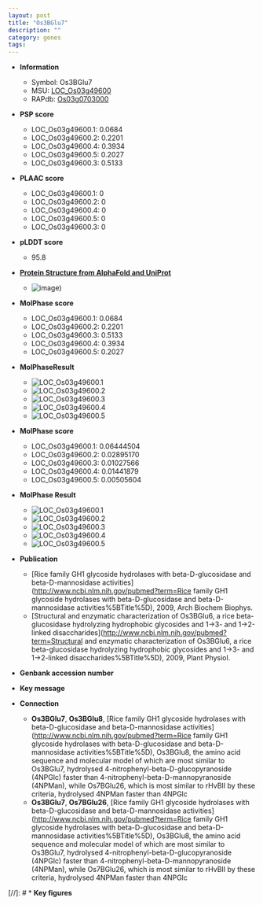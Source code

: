 ```yaml
---
layout: post
title: "Os3BGlu7"
description: ""
category: genes
tags: 
---
```


* **Information**  
    + Symbol: Os3BGlu7  
    + MSU: [LOC_Os03g49600](http://rice.plantbiology.msu.edu/cgi-bin/ORF_infopage.cgi?orf=LOC_Os03g49600)  
    + RAPdb: [Os03g0703000](http://rapdb.dna.affrc.go.jp/viewer/gbrowse_details/irgsp1?name=Os03g0703000)  

* **PSP score**  
    + LOC_Os03g49600.1: 0.0684 
    + LOC_Os03g49600.2: 0.2201 
    + LOC_Os03g49600.4: 0.3934 
    + LOC_Os03g49600.5: 0.2027 
    + LOC_Os03g49600.3: 0.5133 

* **PLAAC score**  
    + LOC_Os03g49600.1: 0 
    + LOC_Os03g49600.2: 0 
    + LOC_Os03g49600.4: 0 
    + LOC_Os03g49600.5: 0 
    + LOC_Os03g49600.3: 0 

* **pLDDT score**
    + 95.8

* **[Protein Structure from AlphaFold and UniProt](https://www.uniprot.org/uniprotkb/Q75I93/entry#structure)**
    + ![image](https://ricepsp.github.io/images/Q7/AF-Q75I93-F1.png))

* **MolPhase score**
    + LOC_Os03g49600.1: 0.0684
    + LOC_Os03g49600.2: 0.2201
    + LOC_Os03g49600.3: 0.5133
    + LOC_Os03g49600.4: 0.3934
    + LOC_Os03g49600.5: 0.2027

* **MolPhaseResult**
    + ![LOC_Os03g49600.1](https://ricepsp.github.io/pictures/LOC_Os03g/LOC_Os03g49600.1.png)
    + ![LOC_Os03g49600.2](https://ricepsp.github.io/pictures/LOC_Os03g/LOC_Os03g49600.2.png)
    + ![LOC_Os03g49600.3](https://ricepsp.github.io/pictures/LOC_Os03g/LOC_Os03g49600.3.png)
    + ![LOC_Os03g49600.4](https://ricepsp.github.io/pictures/LOC_Os03g/LOC_Os03g49600.4.png)
    + ![LOC_Os03g49600.5](https://ricepsp.github.io/pictures/LOC_Os03g/LOC_Os03g49600.5.png)

* **MolPhase score**
    + LOC_Os03g49600.1: 0.06444504
    + LOC_Os03g49600.2: 0.02895170
    + LOC_Os03g49600.3: 0.01027566
    + LOC_Os03g49600.4: 0.01441879
    + LOC_Os03g49600.5: 0.00505604

* **MolPhase Result**
    + ![LOC_Os03g49600.1](https://304243504.github.io/Pictures/LOC_Os03g/LOC_Os03g49600.1.png)
    + ![LOC_Os03g49600.2](https://304243504.github.io/Pictures/LOC_Os03g/LOC_Os03g49600.2.png)
    + ![LOC_Os03g49600.3](https://304243504.github.io/Pictures/LOC_Os03g/LOC_Os03g49600.3.png)
    + ![LOC_Os03g49600.4](https://304243504.github.io/Pictures/LOC_Os03g/LOC_Os03g49600.4.png)
    + ![LOC_Os03g49600.5](https://304243504.github.io/Pictures/LOC_Os03g/LOC_Os03g49600.5.png)

* **Publication**  
    + [Rice family GH1 glycoside hydrolases with beta-D-glucosidase and beta-D-mannosidase activities](http://www.ncbi.nlm.nih.gov/pubmed?term=Rice family GH1 glycoside hydrolases with beta-D-glucosidase and beta-D-mannosidase activities%5BTitle%5D), 2009, Arch Biochem Biophys.
    + [Structural and enzymatic characterization of Os3BGlu6, a rice beta-glucosidase hydrolyzing hydrophobic glycosides and 1->3- and 1->2-linked disaccharides](http://www.ncbi.nlm.nih.gov/pubmed?term=Structural and enzymatic characterization of Os3BGlu6, a rice beta-glucosidase hydrolyzing hydrophobic glycosides and 1->3- and 1->2-linked disaccharides%5BTitle%5D), 2009, Plant Physiol.

* **Genbank accession number**  

* **Key message**  

* **Connection**  
    + __Os3BGlu7__, __Os3BGlu8__, [Rice family GH1 glycoside hydrolases with beta-D-glucosidase and beta-D-mannosidase activities](http://www.ncbi.nlm.nih.gov/pubmed?term=Rice family GH1 glycoside hydrolases with beta-D-glucosidase and beta-D-mannosidase activities%5BTitle%5D), Os3BGlu8, the amino acid sequence and molecular model of which are most similar to Os3BGlu7, hydrolysed 4-nitrophenyl-beta-D-glucopyranoside (4NPGlc) faster than 4-nitrophenyl-beta-D-mannopyranoside (4NPMan), while Os7BGlu26, which is most similar to rHvBII by these criteria, hydrolysed 4NPMan faster than 4NPGlc
    + __Os3BGlu7__, __Os7BGlu26__, [Rice family GH1 glycoside hydrolases with beta-D-glucosidase and beta-D-mannosidase activities](http://www.ncbi.nlm.nih.gov/pubmed?term=Rice family GH1 glycoside hydrolases with beta-D-glucosidase and beta-D-mannosidase activities%5BTitle%5D), Os3BGlu8, the amino acid sequence and molecular model of which are most similar to Os3BGlu7, hydrolysed 4-nitrophenyl-beta-D-glucopyranoside (4NPGlc) faster than 4-nitrophenyl-beta-D-mannopyranoside (4NPMan), while Os7BGlu26, which is most similar to rHvBII by these criteria, hydrolysed 4NPMan faster than 4NPGlc

[//]: # * **Key figures**  


